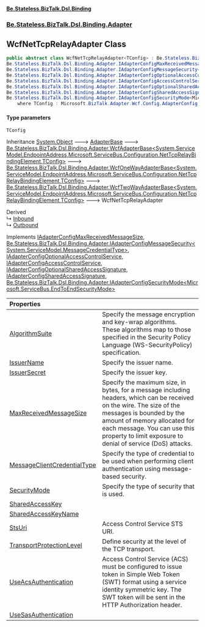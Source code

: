 #### [Be.Stateless.BizTalk.Dsl.Binding](README.md 'README')
### [Be.Stateless.BizTalk.Dsl.Binding.Adapter](Be.Stateless.BizTalk.Dsl.Binding.Adapter.md 'Be.Stateless.BizTalk.Dsl.Binding.Adapter')

## WcfNetTcpRelayAdapter<TConfig> Class

```csharp
public abstract class WcfNetTcpRelayAdapter<TConfig> : Be.Stateless.BizTalk.Dsl.Binding.Adapter.WcfTwoWayAdapterBase<System.ServiceModel.EndpointAddress, Microsoft.ServiceBus.Configuration.NetTcpRelayBindingElement, TConfig>,
Be.Stateless.BizTalk.Dsl.Binding.Adapter.IAdapterConfigMaxReceivedMessageSize,
Be.Stateless.BizTalk.Dsl.Binding.Adapter.IAdapterConfigMessageSecurity<System.ServiceModel.MessageCredentialType>,
Be.Stateless.BizTalk.Dsl.Binding.Adapter.IAdapterConfigOptionalAccessControlService,
Be.Stateless.BizTalk.Dsl.Binding.Adapter.IAdapterConfigAccessControlService,
Be.Stateless.BizTalk.Dsl.Binding.Adapter.IAdapterConfigOptionalSharedAccessSignature,
Be.Stateless.BizTalk.Dsl.Binding.Adapter.IAdapterConfigSharedAccessSignature,
Be.Stateless.BizTalk.Dsl.Binding.Adapter.IAdapterConfigSecurityMode<Microsoft.ServiceBus.EndToEndSecurityMode>
    where TConfig : Microsoft.BizTalk.Adapter.Wcf.Config.AdapterConfig, Microsoft.BizTalk.Adapter.Wcf.Config.IAdapterConfigAcsCredentials, Microsoft.BizTalk.Adapter.Wcf.Config.IAdapterConfigSasCredentials, Microsoft.BizTalk.Adapter.Wcf.Config.IAdapterConfigAddress, Microsoft.BizTalk.Adapter.Wcf.Config.IAdapterConfigIdentity, Microsoft.BizTalk.Adapter.Wcf.Config.IAdapterConfigInboundMessageMarshalling, Microsoft.BizTalk.Adapter.Wcf.Config.IAdapterConfigNetTcpBinding, Microsoft.BizTalk.Adapter.ServiceBus.IAdapterConfigNetTcpRelaySecurity, Microsoft.BizTalk.Adapter.Wcf.Config.IAdapterConfigOutboundMessageMarshalling, Microsoft.BizTalk.Adapter.Wcf.Config.IAdapterConfigTimeouts, new()
```
#### Type parameters

<a name='Be.Stateless.BizTalk.Dsl.Binding.Adapter.WcfNetTcpRelayAdapter_TConfig_.TConfig'></a>

`TConfig`

Inheritance [System.Object](https://docs.microsoft.com/en-us/dotnet/api/System.Object 'System.Object') &#129106; [AdapterBase](AdapterBase.md 'Be.Stateless.BizTalk.Dsl.Binding.Adapter.AdapterBase') &#129106; [Be.Stateless.BizTalk.Dsl.Binding.Adapter.WcfAdapterBase&lt;](WcfAdapterBase_TAddress,TBinding,TConfig_.md 'Be.Stateless.BizTalk.Dsl.Binding.Adapter.WcfAdapterBase<TAddress,TBinding,TConfig>')[System.ServiceModel.EndpointAddress](https://docs.microsoft.com/en-us/dotnet/api/System.ServiceModel.EndpointAddress 'System.ServiceModel.EndpointAddress')[,](WcfAdapterBase_TAddress,TBinding,TConfig_.md 'Be.Stateless.BizTalk.Dsl.Binding.Adapter.WcfAdapterBase<TAddress,TBinding,TConfig>')[Microsoft.ServiceBus.Configuration.NetTcpRelayBindingElement](https://docs.microsoft.com/en-us/dotnet/api/Microsoft.ServiceBus.Configuration.NetTcpRelayBindingElement 'Microsoft.ServiceBus.Configuration.NetTcpRelayBindingElement')[,](WcfAdapterBase_TAddress,TBinding,TConfig_.md 'Be.Stateless.BizTalk.Dsl.Binding.Adapter.WcfAdapterBase<TAddress,TBinding,TConfig>')[TConfig](WcfNetTcpRelayAdapter_TConfig_.md#Be.Stateless.BizTalk.Dsl.Binding.Adapter.WcfNetTcpRelayAdapter_TConfig_.TConfig 'Be.Stateless.BizTalk.Dsl.Binding.Adapter.WcfNetTcpRelayAdapter<TConfig>.TConfig')[&gt;](WcfAdapterBase_TAddress,TBinding,TConfig_.md 'Be.Stateless.BizTalk.Dsl.Binding.Adapter.WcfAdapterBase<TAddress,TBinding,TConfig>') &#129106; [Be.Stateless.BizTalk.Dsl.Binding.Adapter.WcfOneWayAdapterBase&lt;](WcfOneWayAdapterBase_TAddress,TBinding,TConfig_.md 'Be.Stateless.BizTalk.Dsl.Binding.Adapter.WcfOneWayAdapterBase<TAddress,TBinding,TConfig>')[System.ServiceModel.EndpointAddress](https://docs.microsoft.com/en-us/dotnet/api/System.ServiceModel.EndpointAddress 'System.ServiceModel.EndpointAddress')[,](WcfOneWayAdapterBase_TAddress,TBinding,TConfig_.md 'Be.Stateless.BizTalk.Dsl.Binding.Adapter.WcfOneWayAdapterBase<TAddress,TBinding,TConfig>')[Microsoft.ServiceBus.Configuration.NetTcpRelayBindingElement](https://docs.microsoft.com/en-us/dotnet/api/Microsoft.ServiceBus.Configuration.NetTcpRelayBindingElement 'Microsoft.ServiceBus.Configuration.NetTcpRelayBindingElement')[,](WcfOneWayAdapterBase_TAddress,TBinding,TConfig_.md 'Be.Stateless.BizTalk.Dsl.Binding.Adapter.WcfOneWayAdapterBase<TAddress,TBinding,TConfig>')[TConfig](WcfNetTcpRelayAdapter_TConfig_.md#Be.Stateless.BizTalk.Dsl.Binding.Adapter.WcfNetTcpRelayAdapter_TConfig_.TConfig 'Be.Stateless.BizTalk.Dsl.Binding.Adapter.WcfNetTcpRelayAdapter<TConfig>.TConfig')[&gt;](WcfOneWayAdapterBase_TAddress,TBinding,TConfig_.md 'Be.Stateless.BizTalk.Dsl.Binding.Adapter.WcfOneWayAdapterBase<TAddress,TBinding,TConfig>') &#129106; [Be.Stateless.BizTalk.Dsl.Binding.Adapter.WcfTwoWayAdapterBase&lt;](WcfTwoWayAdapterBase_TAddress,TBinding,TConfig_.md 'Be.Stateless.BizTalk.Dsl.Binding.Adapter.WcfTwoWayAdapterBase<TAddress,TBinding,TConfig>')[System.ServiceModel.EndpointAddress](https://docs.microsoft.com/en-us/dotnet/api/System.ServiceModel.EndpointAddress 'System.ServiceModel.EndpointAddress')[,](WcfTwoWayAdapterBase_TAddress,TBinding,TConfig_.md 'Be.Stateless.BizTalk.Dsl.Binding.Adapter.WcfTwoWayAdapterBase<TAddress,TBinding,TConfig>')[Microsoft.ServiceBus.Configuration.NetTcpRelayBindingElement](https://docs.microsoft.com/en-us/dotnet/api/Microsoft.ServiceBus.Configuration.NetTcpRelayBindingElement 'Microsoft.ServiceBus.Configuration.NetTcpRelayBindingElement')[,](WcfTwoWayAdapterBase_TAddress,TBinding,TConfig_.md 'Be.Stateless.BizTalk.Dsl.Binding.Adapter.WcfTwoWayAdapterBase<TAddress,TBinding,TConfig>')[TConfig](WcfNetTcpRelayAdapter_TConfig_.md#Be.Stateless.BizTalk.Dsl.Binding.Adapter.WcfNetTcpRelayAdapter_TConfig_.TConfig 'Be.Stateless.BizTalk.Dsl.Binding.Adapter.WcfNetTcpRelayAdapter<TConfig>.TConfig')[&gt;](WcfTwoWayAdapterBase_TAddress,TBinding,TConfig_.md 'Be.Stateless.BizTalk.Dsl.Binding.Adapter.WcfTwoWayAdapterBase<TAddress,TBinding,TConfig>') &#129106; WcfNetTcpRelayAdapter<TConfig>

Derived  
&#8627; [Inbound](WcfNetTcpRelayAdapter.Inbound.md 'Be.Stateless.BizTalk.Dsl.Binding.Adapter.WcfNetTcpRelayAdapter.Inbound')  
&#8627; [Outbound](WcfNetTcpRelayAdapter.Outbound.md 'Be.Stateless.BizTalk.Dsl.Binding.Adapter.WcfNetTcpRelayAdapter.Outbound')

Implements [IAdapterConfigMaxReceivedMessageSize](IAdapterConfigMaxReceivedMessageSize.md 'Be.Stateless.BizTalk.Dsl.Binding.Adapter.IAdapterConfigMaxReceivedMessageSize'), [Be.Stateless.BizTalk.Dsl.Binding.Adapter.IAdapterConfigMessageSecurity&lt;](IAdapterConfigMessageSecurity_T_.md 'Be.Stateless.BizTalk.Dsl.Binding.Adapter.IAdapterConfigMessageSecurity<T>')[System.ServiceModel.MessageCredentialType](https://docs.microsoft.com/en-us/dotnet/api/System.ServiceModel.MessageCredentialType 'System.ServiceModel.MessageCredentialType')[&gt;](IAdapterConfigMessageSecurity_T_.md 'Be.Stateless.BizTalk.Dsl.Binding.Adapter.IAdapterConfigMessageSecurity<T>'), [IAdapterConfigOptionalAccessControlService](IAdapterConfigOptionalAccessControlService.md 'Be.Stateless.BizTalk.Dsl.Binding.Adapter.IAdapterConfigOptionalAccessControlService'), [IAdapterConfigAccessControlService](IAdapterConfigAccessControlService.md 'Be.Stateless.BizTalk.Dsl.Binding.Adapter.IAdapterConfigAccessControlService'), [IAdapterConfigOptionalSharedAccessSignature](IAdapterConfigOptionalSharedAccessSignature.md 'Be.Stateless.BizTalk.Dsl.Binding.Adapter.IAdapterConfigOptionalSharedAccessSignature'), [IAdapterConfigSharedAccessSignature](IAdapterConfigSharedAccessSignature.md 'Be.Stateless.BizTalk.Dsl.Binding.Adapter.IAdapterConfigSharedAccessSignature'), [Be.Stateless.BizTalk.Dsl.Binding.Adapter.IAdapterConfigSecurityMode&lt;](IAdapterConfigSecurityMode_T_.md 'Be.Stateless.BizTalk.Dsl.Binding.Adapter.IAdapterConfigSecurityMode<T>')[Microsoft.ServiceBus.EndToEndSecurityMode](https://docs.microsoft.com/en-us/dotnet/api/Microsoft.ServiceBus.EndToEndSecurityMode 'Microsoft.ServiceBus.EndToEndSecurityMode')[&gt;](IAdapterConfigSecurityMode_T_.md 'Be.Stateless.BizTalk.Dsl.Binding.Adapter.IAdapterConfigSecurityMode<T>')

| Properties | |
| :--- | :--- |
| [AlgorithmSuite](WcfNetTcpRelayAdapter_TConfig_.AlgorithmSuite.md 'Be.Stateless.BizTalk.Dsl.Binding.Adapter.WcfNetTcpRelayAdapter<TConfig>.AlgorithmSuite') | Specify the message encryption and key-wrap algorithms. These algorithms map to those specified in the Security Policy Language (WS-SecurityPolicy) specification. |
| [IssuerName](WcfNetTcpRelayAdapter_TConfig_.IssuerName.md 'Be.Stateless.BizTalk.Dsl.Binding.Adapter.WcfNetTcpRelayAdapter<TConfig>.IssuerName') | Specify the issuer name. |
| [IssuerSecret](WcfNetTcpRelayAdapter_TConfig_.IssuerSecret.md 'Be.Stateless.BizTalk.Dsl.Binding.Adapter.WcfNetTcpRelayAdapter<TConfig>.IssuerSecret') | Specify the issuer key. |
| [MaxReceivedMessageSize](WcfNetTcpRelayAdapter_TConfig_.MaxReceivedMessageSize.md 'Be.Stateless.BizTalk.Dsl.Binding.Adapter.WcfNetTcpRelayAdapter<TConfig>.MaxReceivedMessageSize') | Specify the maximum size, in bytes, for a message including headers, which can be received on the wire. The size of the messages is bounded by the amount of memory allocated for each message. You can use this property to limit exposure to denial of service (DoS) attacks. |
| [MessageClientCredentialType](WcfNetTcpRelayAdapter_TConfig_.MessageClientCredentialType.md 'Be.Stateless.BizTalk.Dsl.Binding.Adapter.WcfNetTcpRelayAdapter<TConfig>.MessageClientCredentialType') | Specify the type of credential to be used when performing client authentication using message-based security. |
| [SecurityMode](WcfNetTcpRelayAdapter_TConfig_.SecurityMode.md 'Be.Stateless.BizTalk.Dsl.Binding.Adapter.WcfNetTcpRelayAdapter<TConfig>.SecurityMode') | Specify the type of security that is used. |
| [SharedAccessKey](WcfNetTcpRelayAdapter_TConfig_.SharedAccessKey.md 'Be.Stateless.BizTalk.Dsl.Binding.Adapter.WcfNetTcpRelayAdapter<TConfig>.SharedAccessKey') | |
| [SharedAccessKeyName](WcfNetTcpRelayAdapter_TConfig_.SharedAccessKeyName.md 'Be.Stateless.BizTalk.Dsl.Binding.Adapter.WcfNetTcpRelayAdapter<TConfig>.SharedAccessKeyName') | |
| [StsUri](WcfNetTcpRelayAdapter_TConfig_.StsUri.md 'Be.Stateless.BizTalk.Dsl.Binding.Adapter.WcfNetTcpRelayAdapter<TConfig>.StsUri') | Access Control Service STS URI. |
| [TransportProtectionLevel](WcfNetTcpRelayAdapter_TConfig_.TransportProtectionLevel.md 'Be.Stateless.BizTalk.Dsl.Binding.Adapter.WcfNetTcpRelayAdapter<TConfig>.TransportProtectionLevel') | Define security at the level of the TCP transport. |
| [UseAcsAuthentication](WcfNetTcpRelayAdapter_TConfig_.UseAcsAuthentication.md 'Be.Stateless.BizTalk.Dsl.Binding.Adapter.WcfNetTcpRelayAdapter<TConfig>.UseAcsAuthentication') | Access Control Service (ACS) must be configured to issue token in Simple Web Token (SWT) format using a service identity symmetric key. The SWT token will be sent in the HTTP Authorization header. |
| [UseSasAuthentication](WcfNetTcpRelayAdapter_TConfig_.UseSasAuthentication.md 'Be.Stateless.BizTalk.Dsl.Binding.Adapter.WcfNetTcpRelayAdapter<TConfig>.UseSasAuthentication') | |
